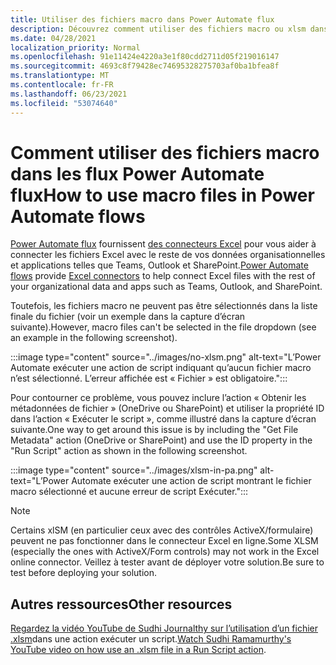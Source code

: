 ```yaml
---
title: Utiliser des fichiers macro dans Power Automate flux
description: Découvrez comment utiliser des fichiers macro ou xlsm dans Power Automate flux.
ms.date: 04/28/2021
localization_priority: Normal
ms.openlocfilehash: 91e11424e4220a3e1f80cdd2711d05f219016147
ms.sourcegitcommit: 4693c8f79428ec74695328275703af0ba1bfea8f
ms.translationtype: MT
ms.contentlocale: fr-FR
ms.lasthandoff: 06/23/2021
ms.locfileid: "53074640"
---
```

# <a name="how-to-use-macro-files-in-power-automate-flows"></a><span data-ttu-id="f076d-103">Comment utiliser des fichiers macro dans les flux Power Automate flux</span><span class="sxs-lookup"><span data-stu-id="f076d-103">How to use macro files in Power Automate flows</span></span>

<span data-ttu-id="f076d-104">[Power Automate flux](https://flow.microsoft.com/) fournissent [des connecteurs Excel](https://flow.microsoft.com/connectors/shared_excelonlinebusiness/excel-online-business/) pour vous aider à connecter les fichiers Excel avec le reste de vos données organisationnelles et applications telles que Teams, Outlook et SharePoint.</span><span class="sxs-lookup"><span data-stu-id="f076d-104">[Power Automate flows](https://flow.microsoft.com/) provide [Excel connectors](https://flow.microsoft.com/connectors/shared_excelonlinebusiness/excel-online-business/) to help connect Excel files with the rest of your organizational data and apps such as Teams, Outlook, and SharePoint.</span></span>

<span data-ttu-id="f076d-105">Toutefois, les fichiers macro ne peuvent pas être sélectionnés dans la liste finale du fichier (voir un exemple dans la capture d’écran suivante).</span><span class="sxs-lookup"><span data-stu-id="f076d-105">However, macro files can't be selected in the file dropdown (see an example in the following screenshot).</span></span>

:::image type="content" source="../images/no-xlsm.png" alt-text="L’Power Automate exécuter une action de script indiquant qu’aucun fichier macro n’est sélectionné. L’erreur affichée est « Fichier » est obligatoire.":::

<span data-ttu-id="f076d-107">Pour contourner ce problème, vous pouvez inclure l’action « Obtenir les métadonnées de fichier » (OneDrive ou SharePoint) et utiliser la propriété ID dans l’action « Exécuter le script », comme illustré dans la capture d’écran suivante.</span><span class="sxs-lookup"><span data-stu-id="f076d-107">One way to get around this issue is by including the "Get File Metadata" action (OneDrive or SharePoint) and use the ID property in the "Run Script" action as shown in the following screenshot.</span></span>

:::image type="content" source="../images/xlsm-in-pa.png" alt-text="L’Power Automate exécuter une action de script montrant le fichier macro sélectionné et aucune erreur de script Exécuter.":::

> [!NOTE]
> <span data-ttu-id="f076d-109">Certains xlSM (en particulier ceux avec des contrôles ActiveX/formulaire) peuvent ne pas fonctionner dans le connecteur Excel en ligne.</span><span class="sxs-lookup"><span data-stu-id="f076d-109">Some XLSM (especially the ones with ActiveX/Form controls) may not work in the Excel online connector.</span></span> <span data-ttu-id="f076d-110">Veillez à tester avant de déployer votre solution.</span><span class="sxs-lookup"><span data-stu-id="f076d-110">Be sure to test before deploying your solution.</span></span>

## <a name="other-resources"></a><span data-ttu-id="f076d-111">Autres ressources</span><span class="sxs-lookup"><span data-stu-id="f076d-111">Other resources</span></span>

<span data-ttu-id="f076d-112">[Regardez la vidéo YouTube de Sudhi Journalthy sur l’utilisation d’un fichier .xlsm](https://youtu.be/o-H9BbywJQQ)dans une action exécuter un script.</span><span class="sxs-lookup"><span data-stu-id="f076d-112">[Watch Sudhi Ramamurthy's YouTube video on how use an .xlsm file in a Run Script action](https://youtu.be/o-H9BbywJQQ).</span></span>
